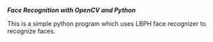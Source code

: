 ***Face Recognition with OpenCV and Python***

This is a simple python program which uses LBPH face recognizer to recognize faces.